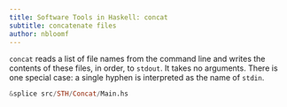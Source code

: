```yaml
---
title: Software Tools in Haskell: concat
subtitle: concatenate files
author: nbloomf
---
```


``concat`` reads a list of file names from the command line and writes the contents of these files, in order, to ``stdout``. It takes no arguments. There is one special case: a single hyphen is interpreted as the name of ``stdin``.


```haskell
&splice src/STH/Concat/Main.hs
```
